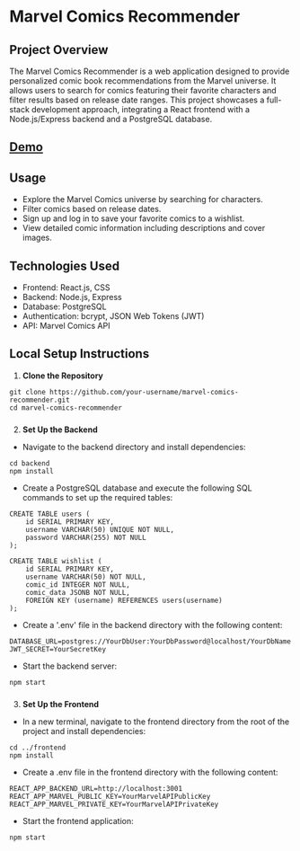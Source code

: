 # Marvel Comics Recommender

## Project Overview
The Marvel Comics Recommender is a web application designed to provide personalized comic book recommendations from the Marvel universe. It allows users to search for comics featuring their favorite characters and filter results based on release date ranges. This project showcases a full-stack development approach, integrating a React frontend with a Node.js/Express backend and a PostgreSQL database.

## [Demo](https://marvel-comics-recommender.netlify.app)

## Usage
* Explore the Marvel Comics universe by searching for characters.
* Filter comics based on release dates.
* Sign up and log in to save your favorite comics to a wishlist.
* View detailed comic information including descriptions and cover images.

## Technologies Used
* Frontend: React.js, CSS
* Backend: Node.js, Express
* Database: PostgreSQL
* Authentication: bcrypt, JSON Web Tokens (JWT)
* API: Marvel Comics API

## Local Setup Instructions
1. **Clone the Repository**
```
git clone https://github.com/your-username/marvel-comics-recommender.git
cd marvel-comics-recommender
```
###
2. **Set Up the Backend**
* Navigate to the backend directory and install dependencies:
```
cd backend
npm install
```
* Create a PostgreSQL database and execute the following SQL commands to set up the required tables:
```  
CREATE TABLE users (
    id SERIAL PRIMARY KEY,
    username VARCHAR(50) UNIQUE NOT NULL,
    password VARCHAR(255) NOT NULL
);

CREATE TABLE wishlist (
    id SERIAL PRIMARY KEY,
    username VARCHAR(50) NOT NULL,
    comic_id INTEGER NOT NULL,
    comic_data JSONB NOT NULL,
    FOREIGN KEY (username) REFERENCES users(username)
);
```

* Create a '.env' file in the backend directory with the following content:
```
DATABASE_URL=postgres://YourDbUser:YourDbPassword@localhost/YourDbName
JWT_SECRET=YourSecretKey
```

* Start the backend server:
```
npm start
```
###
3. **Set Up the Frontend**
* In a new terminal, navigate to the frontend directory from the root of the project and install dependencies:
```
cd ../frontend
npm install
```
* Create a .env file in the frontend directory with the following content:
```
REACT_APP_BACKEND_URL=http://localhost:3001
REACT_APP_MARVEL_PUBLIC_KEY=YourMarvelAPIPublicKey
REACT_APP_MARVEL_PRIVATE_KEY=YourMarvelAPIPrivateKey
```

* Start the frontend application:
```
npm start
```

